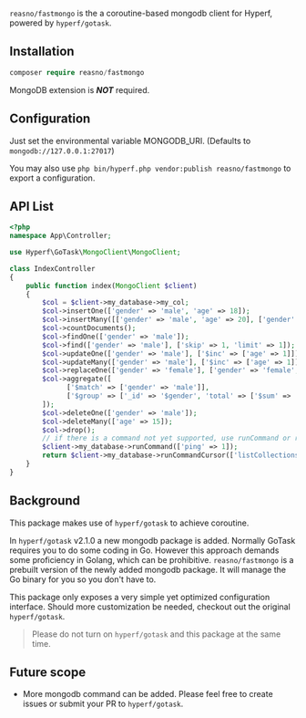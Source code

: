 `reasno/fastmongo` is the a coroutine-based mongodb client for Hyperf, powered by `hyperf/gotask`.

## Installation

```php
composer require reasno/fastmongo
```

MongoDB extension is ***NOT*** required.

## Configuration

Just set the environmental variable MONGODB_URI. (Defaults to `mongodb://127.0.0.1:27017`)

You may also use `php bin/hyperf.php vendor:publish reasno/fastmongo` to export a configuration.

## API List

```php
<?php
namespace App\Controller;

use Hyperf\GoTask\MongoClient\MongoClient;

class IndexController
{
    public function index(MongoClient $client)
    {
        $col = $client->my_database->my_col;
        $col->insertOne(['gender' => 'male', 'age' => 18]);
        $col->insertMany([['gender' => 'male', 'age' => 20], ['gender' => 'female', 'age' => 18]]);
        $col->countDocuments();
        $col->findOne(['gender' => 'male']);
        $col->find(['gender' => 'male'], ['skip' => 1, 'limit' => 1]);
        $col->updateOne(['gender' => 'male'], ['$inc' => ['age' => 1]]);
        $col->updateMany(['gender' => 'male'], ['$inc' => ['age' => 1]]);
        $col->replaceOne(['gender' => 'female'], ['gender' => 'female', 'age' => 15]);
        $col->aggregate([
              ['$match' => ['gender' => 'male']],
              ['$group' => ['_id' => '$gender', 'total' => ['$sum' => '$age']]],
        ]);
        $col->deleteOne(['gender' => 'male']);
        $col->deleteMany(['age' => 15]);
        $col->drop();
        // if there is a command not yet supported, use runCommand or runCommandCursor.
        $client->my_database->runCommand(['ping' => 1]);
        return $client->my_database->runCommandCursor(['listCollections' => 1]); 
    }
}
```

## Background

This package makes use of `hyperf/gotask` to achieve coroutine.

In `hyperf/gotask` v2.1.0 a new mongodb package is added. Normally GoTask requires you to do some coding in Go. However this approach demands some proficiency in Golang, which can be prohibitive. `reasno/fastmongo` is a prebuilt version of the newly added mongodb package. It will manage the Go binary for you so you don't have to.

This package only exposes a very simple yet optimized configuration interface. Should more customization be needed, checkout out the original `hyperf/gotask`. 

> Please do not turn on `hyperf/gotask` and this package at the same time.

## Future scope
* More mongodb command can be added. Please feel free to create issues or submit your PR to `hyperf/gotask`.


